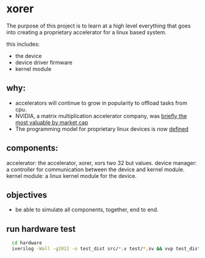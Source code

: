 # xorer

The purpose of this project is to learn at a high level
everything that goes into creating a proprietary accelerator for a
linux based system.

this includes:

- the device
- device driver firmware
- kernel module

## why:

- accelerators will continue to grow in popularity to offload tasks from cpu.
- NVIDIA, a matrix multiplication accelerator company, was [briefly the most valuable by market cap](https://www.statista.com/chart/32472/most-valuable-public-companies-in-the-world/)
- The programming model for proprietary linux devices is now [defined](https://lwn.net/Articles/939842/)

## components:

accelerator: the accelerator, xorer, xors two 32 but values. 
device manager: a controller for communication between the device and kernel module.
kernel module: a linux kernel module for the device.

## objectives

- be able to simulate all components, together, end to end.

## run hardware test 
``` bash
  cd hardware 
  iverilog -Wall -g2012 -o test_dist src/*.v test/*.sv && vvp test_dist
```